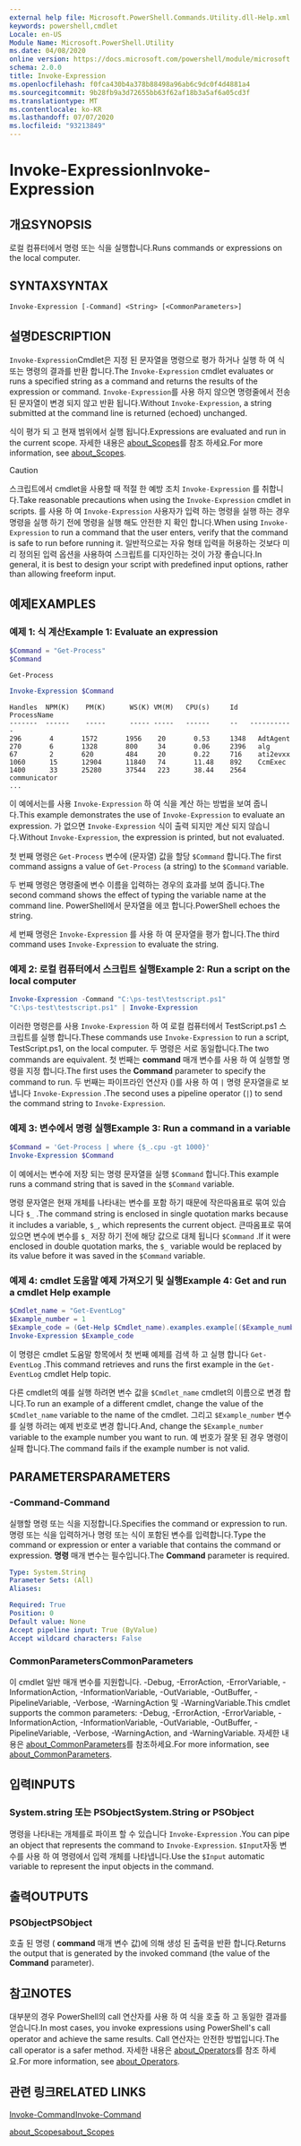 ```yaml
---
external help file: Microsoft.PowerShell.Commands.Utility.dll-Help.xml
keywords: powershell,cmdlet
Locale: en-US
Module Name: Microsoft.PowerShell.Utility
ms.date: 04/08/2020
online version: https://docs.microsoft.com/powershell/module/microsoft.powershell.utility/invoke-expression?view=powershell-5.1&WT.mc_id=ps-gethelp
schema: 2.0.0
title: Invoke-Expression
ms.openlocfilehash: f0fca430b4a378b88498a96ab6c9dc0f4d4881a4
ms.sourcegitcommit: 9b28fb9a3d72655bb63f62af18b3a5af6a05cd3f
ms.translationtype: MT
ms.contentlocale: ko-KR
ms.lasthandoff: 07/07/2020
ms.locfileid: "93213849"
---
```

# <span data-ttu-id="f9f22-103">Invoke-Expression</span><span class="sxs-lookup"><span data-stu-id="f9f22-103">Invoke-Expression</span></span>

## <span data-ttu-id="f9f22-104">개요</span><span class="sxs-lookup"><span data-stu-id="f9f22-104">SYNOPSIS</span></span>
<span data-ttu-id="f9f22-105">로컬 컴퓨터에서 명령 또는 식을 실행합니다.</span><span class="sxs-lookup"><span data-stu-id="f9f22-105">Runs commands or expressions on the local computer.</span></span>

## <span data-ttu-id="f9f22-106">SYNTAX</span><span class="sxs-lookup"><span data-stu-id="f9f22-106">SYNTAX</span></span>

```
Invoke-Expression [-Command] <String> [<CommonParameters>]
```

## <span data-ttu-id="f9f22-107">설명</span><span class="sxs-lookup"><span data-stu-id="f9f22-107">DESCRIPTION</span></span>

<span data-ttu-id="f9f22-108">`Invoke-Expression`Cmdlet은 지정 된 문자열을 명령으로 평가 하거나 실행 하 여 식 또는 명령의 결과를 반환 합니다.</span><span class="sxs-lookup"><span data-stu-id="f9f22-108">The `Invoke-Expression` cmdlet evaluates or runs a specified string as a command and returns the results of the expression or command.</span></span> <span data-ttu-id="f9f22-109">`Invoke-Expression`를 사용 하지 않으면 명령줄에서 전송 된 문자열이 변경 되지 않고 반환 됩니다.</span><span class="sxs-lookup"><span data-stu-id="f9f22-109">Without `Invoke-Expression`, a string submitted at the command line is returned (echoed) unchanged.</span></span>

<span data-ttu-id="f9f22-110">식이 평가 되 고 현재 범위에서 실행 됩니다.</span><span class="sxs-lookup"><span data-stu-id="f9f22-110">Expressions are evaluated and run in the current scope.</span></span> <span data-ttu-id="f9f22-111">자세한 내용은 [about_Scopes](../Microsoft.PowerShell.Core/About/about_Scopes.md)를 참조 하세요.</span><span class="sxs-lookup"><span data-stu-id="f9f22-111">For more information, see [about_Scopes](../Microsoft.PowerShell.Core/About/about_Scopes.md).</span></span>

> [!CAUTION]
> <span data-ttu-id="f9f22-112">스크립트에서 cmdlet을 사용할 때 적절 한 예방 조치 `Invoke-Expression` 를 취합니다.</span><span class="sxs-lookup"><span data-stu-id="f9f22-112">Take reasonable precautions when using the `Invoke-Expression` cmdlet in scripts.</span></span> <span data-ttu-id="f9f22-113">를 사용 하 여 `Invoke-Expression` 사용자가 입력 하는 명령을 실행 하는 경우 명령을 실행 하기 전에 명령을 실행 해도 안전한 지 확인 합니다.</span><span class="sxs-lookup"><span data-stu-id="f9f22-113">When using `Invoke-Expression` to run a command that the user enters, verify that the command is safe to run before running it.</span></span> <span data-ttu-id="f9f22-114">일반적으로는 자유 형태 입력을 허용하는 것보다 미리 정의된 입력 옵션을 사용하여 스크립트를 디자인하는 것이 가장 좋습니다.</span><span class="sxs-lookup"><span data-stu-id="f9f22-114">In general, it is best to design your script with predefined input options, rather than allowing freeform input.</span></span>

## <span data-ttu-id="f9f22-115">예제</span><span class="sxs-lookup"><span data-stu-id="f9f22-115">EXAMPLES</span></span>

### <span data-ttu-id="f9f22-116">예제 1: 식 계산</span><span class="sxs-lookup"><span data-stu-id="f9f22-116">Example 1: Evaluate an expression</span></span>

```powershell
$Command = "Get-Process"
$Command
```

```Output
Get-Process
```

```powershell
Invoke-Expression $Command
```

```Output
Handles  NPM(K)    PM(K)      WS(K) VM(M)   CPU(s)     Id   ProcessName
-------  ------    -----      ----- -----   ------     --   -----------
296       4       1572       1956    20       0.53     1348   AdtAgent
270       6       1328       800     34       0.06     2396   alg
67        2       620        484     20       0.22     716    ati2evxx
1060      15      12904      11840   74       11.48    892    CcmExec
1400      33      25280      37544   223      38.44    2564   communicator
...
```

<span data-ttu-id="f9f22-117">이 예에서는를 사용 `Invoke-Expression` 하 여 식을 계산 하는 방법을 보여 줍니다.</span><span class="sxs-lookup"><span data-stu-id="f9f22-117">This example demonstrates the use of `Invoke-Expression` to evaluate an expression.</span></span> <span data-ttu-id="f9f22-118">가 없으면 `Invoke-Expression` 식이 출력 되지만 계산 되지 않습니다.</span><span class="sxs-lookup"><span data-stu-id="f9f22-118">Without `Invoke-Expression`, the expression is printed, but not evaluated.</span></span>

<span data-ttu-id="f9f22-119">첫 번째 명령은 `Get-Process` 변수에 (문자열) 값을 할당 `$Command` 합니다.</span><span class="sxs-lookup"><span data-stu-id="f9f22-119">The first command assigns a value of `Get-Process` (a string) to the `$Command` variable.</span></span>

<span data-ttu-id="f9f22-120">두 번째 명령은 명령줄에 변수 이름을 입력하는 경우의 효과를 보여 줍니다.</span><span class="sxs-lookup"><span data-stu-id="f9f22-120">The second command shows the effect of typing the variable name at the command line.</span></span> <span data-ttu-id="f9f22-121">PowerShell에서 문자열을 에코 합니다.</span><span class="sxs-lookup"><span data-stu-id="f9f22-121">PowerShell echoes the string.</span></span>

<span data-ttu-id="f9f22-122">세 번째 명령은 `Invoke-Expression` 를 사용 하 여 문자열을 평가 합니다.</span><span class="sxs-lookup"><span data-stu-id="f9f22-122">The third command uses `Invoke-Expression` to evaluate the string.</span></span>

### <span data-ttu-id="f9f22-123">예제 2: 로컬 컴퓨터에서 스크립트 실행</span><span class="sxs-lookup"><span data-stu-id="f9f22-123">Example 2: Run a script on the local computer</span></span>

```powershell
Invoke-Expression -Command "C:\ps-test\testscript.ps1"
"C:\ps-test\testscript.ps1" | Invoke-Expression
```

<span data-ttu-id="f9f22-124">이러한 명령은를 사용 `Invoke-Expression` 하 여 로컬 컴퓨터에서 TestScript.ps1 스크립트를 실행 합니다.</span><span class="sxs-lookup"><span data-stu-id="f9f22-124">These commands use `Invoke-Expression` to run a script, TestScript.ps1, on the local computer.</span></span> <span data-ttu-id="f9f22-125">두 명령은 서로 동일합니다.</span><span class="sxs-lookup"><span data-stu-id="f9f22-125">The two commands are equivalent.</span></span> <span data-ttu-id="f9f22-126">첫 번째는 **command** 매개 변수를 사용 하 여 실행할 명령을 지정 합니다.</span><span class="sxs-lookup"><span data-stu-id="f9f22-126">The first uses the **Command** parameter to specify the command to run.</span></span>
<span data-ttu-id="f9f22-127">두 번째는 파이프라인 연산자 ()를 사용 하 여 `|` 명령 문자열을로 보냅니다 `Invoke-Expression` .</span><span class="sxs-lookup"><span data-stu-id="f9f22-127">The second uses a pipeline operator (`|`) to send the command string to `Invoke-Expression`.</span></span>

### <span data-ttu-id="f9f22-128">예제 3: 변수에서 명령 실행</span><span class="sxs-lookup"><span data-stu-id="f9f22-128">Example 3: Run a command in a variable</span></span>

```powershell
$Command = 'Get-Process | where {$_.cpu -gt 1000}'
Invoke-Expression $Command
```

<span data-ttu-id="f9f22-129">이 예에서는 변수에 저장 되는 명령 문자열을 실행 `$Command` 합니다.</span><span class="sxs-lookup"><span data-stu-id="f9f22-129">This example runs a command string that is saved in the `$Command` variable.</span></span>

<span data-ttu-id="f9f22-130">명령 문자열은 현재 개체를 나타내는 변수를 포함 하기 때문에 작은따옴표로 묶여 있습니다 `$_` .</span><span class="sxs-lookup"><span data-stu-id="f9f22-130">The command string is enclosed in single quotation marks because it includes a variable, `$_`, which represents the current object.</span></span> <span data-ttu-id="f9f22-131">큰따옴표로 묶여 있으면 변수에 변수를 `$_` 저장 하기 전에 해당 값으로 대체 됩니다 `$Command` .</span><span class="sxs-lookup"><span data-stu-id="f9f22-131">If it were enclosed in double quotation marks, the `$_` variable would be replaced by its value before it was saved in the `$Command` variable.</span></span>

### <span data-ttu-id="f9f22-132">예제 4: cmdlet 도움말 예제 가져오기 및 실행</span><span class="sxs-lookup"><span data-stu-id="f9f22-132">Example 4: Get and run a cmdlet Help example</span></span>

```powershell
$Cmdlet_name = "Get-EventLog"
$Example_number = 1
$Example_code = (Get-Help $Cmdlet_name).examples.example[($Example_number-1)].code
Invoke-Expression $Example_code
```

<span data-ttu-id="f9f22-133">이 명령은 cmdlet 도움말 항목에서 첫 번째 예제를 검색 하 고 실행 합니다 `Get-EventLog` .</span><span class="sxs-lookup"><span data-stu-id="f9f22-133">This command retrieves and runs the first example in the `Get-EventLog` cmdlet Help topic.</span></span>

<span data-ttu-id="f9f22-134">다른 cmdlet의 예를 실행 하려면 변수 값을 `$Cmdlet_name` cmdlet의 이름으로 변경 합니다.</span><span class="sxs-lookup"><span data-stu-id="f9f22-134">To run an example of a different cmdlet, change the value of the `$Cmdlet_name` variable to the name of the cmdlet.</span></span> <span data-ttu-id="f9f22-135">그리고 `$Example_number` 변수를 실행 하려는 예제 번호로 변경 합니다.</span><span class="sxs-lookup"><span data-stu-id="f9f22-135">And, change the `$Example_number` variable to the example number you want to run.</span></span> <span data-ttu-id="f9f22-136">예 번호가 잘못 된 경우 명령이 실패 합니다.</span><span class="sxs-lookup"><span data-stu-id="f9f22-136">The command fails if the example number is not valid.</span></span>

## <span data-ttu-id="f9f22-137">PARAMETERS</span><span class="sxs-lookup"><span data-stu-id="f9f22-137">PARAMETERS</span></span>

### <span data-ttu-id="f9f22-138">-Command</span><span class="sxs-lookup"><span data-stu-id="f9f22-138">-Command</span></span>

<span data-ttu-id="f9f22-139">실행할 명령 또는 식을 지정합니다.</span><span class="sxs-lookup"><span data-stu-id="f9f22-139">Specifies the command or expression to run.</span></span> <span data-ttu-id="f9f22-140">명령 또는 식을 입력하거나 명령 또는 식이 포함된 변수를 입력합니다.</span><span class="sxs-lookup"><span data-stu-id="f9f22-140">Type the command or expression or enter a variable that contains the command or expression.</span></span> <span data-ttu-id="f9f22-141">**명령** 매개 변수는 필수입니다.</span><span class="sxs-lookup"><span data-stu-id="f9f22-141">The **Command** parameter is required.</span></span>

```yaml
Type: System.String
Parameter Sets: (All)
Aliases:

Required: True
Position: 0
Default value: None
Accept pipeline input: True (ByValue)
Accept wildcard characters: False
```

### <span data-ttu-id="f9f22-142">CommonParameters</span><span class="sxs-lookup"><span data-stu-id="f9f22-142">CommonParameters</span></span>

<span data-ttu-id="f9f22-143">이 cmdlet 일반 매개 변수를 지원합니다. -Debug, -ErrorAction, -ErrorVariable, -InformationAction, -InformationVariable, -OutVariable, -OutBuffer, -PipelineVariable, -Verbose, -WarningAction 및 -WarningVariable.</span><span class="sxs-lookup"><span data-stu-id="f9f22-143">This cmdlet supports the common parameters: -Debug, -ErrorAction, -ErrorVariable, -InformationAction, -InformationVariable, -OutVariable, -OutBuffer, -PipelineVariable, -Verbose, -WarningAction, and -WarningVariable.</span></span> <span data-ttu-id="f9f22-144">자세한 내용은 [about_CommonParameters](../Microsoft.PowerShell.Core/About/about_CommonParameters.md)를 참조하세요.</span><span class="sxs-lookup"><span data-stu-id="f9f22-144">For more information, see [about_CommonParameters](../Microsoft.PowerShell.Core/About/about_CommonParameters.md).</span></span>

## <span data-ttu-id="f9f22-145">입력</span><span class="sxs-lookup"><span data-stu-id="f9f22-145">INPUTS</span></span>

### <span data-ttu-id="f9f22-146">System.string 또는 PSObject</span><span class="sxs-lookup"><span data-stu-id="f9f22-146">System.String or PSObject</span></span>

<span data-ttu-id="f9f22-147">명령을 나타내는 개체를로 파이프 할 수 있습니다 `Invoke-Expression` .</span><span class="sxs-lookup"><span data-stu-id="f9f22-147">You can pipe an object that represents the command to `Invoke-Expression`.</span></span>
<span data-ttu-id="f9f22-148">`$Input`자동 변수를 사용 하 여 명령에서 입력 개체를 나타냅니다.</span><span class="sxs-lookup"><span data-stu-id="f9f22-148">Use the `$Input` automatic variable to represent the input objects in the command.</span></span>

## <span data-ttu-id="f9f22-149">출력</span><span class="sxs-lookup"><span data-stu-id="f9f22-149">OUTPUTS</span></span>

### <span data-ttu-id="f9f22-150">PSObject</span><span class="sxs-lookup"><span data-stu-id="f9f22-150">PSObject</span></span>

<span data-ttu-id="f9f22-151">호출 된 명령 ( **command** 매개 변수 값)에 의해 생성 된 출력을 반환 합니다.</span><span class="sxs-lookup"><span data-stu-id="f9f22-151">Returns the output that is generated by the invoked command (the value of the **Command** parameter).</span></span>

## <span data-ttu-id="f9f22-152">참고</span><span class="sxs-lookup"><span data-stu-id="f9f22-152">NOTES</span></span>

<span data-ttu-id="f9f22-153">대부분의 경우 PowerShell의 call 연산자를 사용 하 여 식을 호출 하 고 동일한 결과를 얻습니다.</span><span class="sxs-lookup"><span data-stu-id="f9f22-153">In most cases, you invoke expressions using PowerShell's call operator and achieve the same results.</span></span>
<span data-ttu-id="f9f22-154">Call 연산자는 안전한 방법입니다.</span><span class="sxs-lookup"><span data-stu-id="f9f22-154">The call operator is a safer method.</span></span> <span data-ttu-id="f9f22-155">자세한 내용은 [about_Operators](../microsoft.powershell.core/about/about_operators.md#call-operator-)를 참조 하세요.</span><span class="sxs-lookup"><span data-stu-id="f9f22-155">For more information, see [about_Operators](../microsoft.powershell.core/about/about_operators.md#call-operator-).</span></span>

## <span data-ttu-id="f9f22-156">관련 링크</span><span class="sxs-lookup"><span data-stu-id="f9f22-156">RELATED LINKS</span></span>

[<span data-ttu-id="f9f22-157">Invoke-Command</span><span class="sxs-lookup"><span data-stu-id="f9f22-157">Invoke-Command</span></span>](../Microsoft.PowerShell.Core/Invoke-Command.md)

[<span data-ttu-id="f9f22-158">about_Scopes</span><span class="sxs-lookup"><span data-stu-id="f9f22-158">about_Scopes</span></span>](../Microsoft.PowerShell.Core/About/about_Scopes.md)
